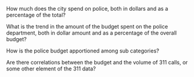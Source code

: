How much does the city spend on police, both in dollars and as a percentage of the total?

What is the trend in the amount of the budget spent on the police department, both in dollar amount and as a percentage of the overall budget?

How is the police budget apportioned among sub categories?

Are there correlations between the budget and the volume of 311 calls, or some other element of the 311 data?

